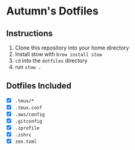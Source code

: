 # Autumn's Dotfiles

## Instructions

1. Clone this repository into your home directory
2. Install stow with `brew install stow`
2. `cd` into the `dotfiles` directory
3. run `stow .`

## Dotfiles Included

- [x] `.tmux/*`
- [x] `.tmux.conf`
- [x] `.aws/config`
- [x] `.gitconfig`
- [x] `.zprofile`
- [x] `.zshrc`
- [x] `zen.toml`
